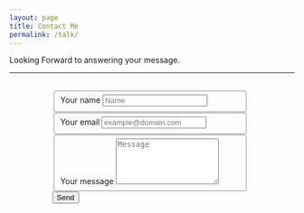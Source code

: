 ```yaml
---
layout: page	
title: Contact Me	
permalink: /talk/
---
```


Looking Forward to answering your message.

---
<div style="background-image:url('/assets/horizon.jpg');height:100%;width:100%;">
<form action="//formspree.io/email@domain.com" method="POST" style="margin: 0 auto;width:70%"  >
    <br/>
    <fieldset style="width:90%;height=80%;border-radius:5px;">
        <label for="name">Your name</label>
        <input type="text" name="name" placeholder="Name" required>
    </fieldset>
    <fieldset style="width:90%;height=80%;border-radius:5px;">
        <label for="_replyto">Your email</label>
        <input type="email" name="_replyto" placeholder="example@domain.com" required>
    </fieldset>
    <fieldset style="width:90%;height=80%;border-radius:5px;">
        <label for="message">Your message</label>
        <textarea name="message" rows="5" placeholder="Message" width="80%" required></textarea>
    </fieldset>
    <input class="hidden" type="text" name="_gotcha" style="display:none">
    <input class="hidden" type="hidden" name="_subject" value="Message via http://domain.com">
    <input class="button submit" type="submit" value="Send">
    <br/>
</form>
</div>

